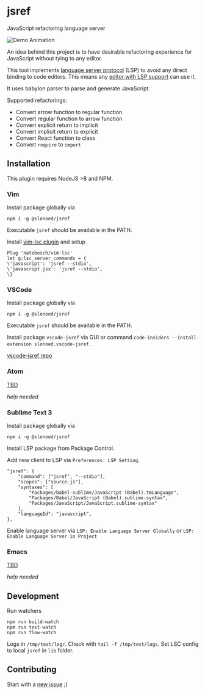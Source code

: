 # jsref

JavaScript refactoring language server

![Demo Animation](../assets/preview.gif?raw=true)

An idea behind this project is to have desirable refactoring experience for JavaScript without tying to any editor.

This tool implements [language server protocol][ls] (LSP) to avoid any direct binding to code editors.
This means any [editor with LSP support][ls-page] can use it.

It uses babylon parser to parse and generate JavaScript.

Supported refactorings:

* Convert arrow function to regular function
* Convert regular function to arrow function
* Convert explicit return to implicit
* Convert implicit return to explicit
* Convert React function to class
* Convert `require` to `import`

## Installation

This plugin requires NodeJS >8 and NPM.

### Vim

Install package globally via
```
npm i -g @slonoed/jsref
```

Executable `jsref` should be available in the PATH.

Install [vim-lsc plugin][vim-lsc] and setup
```
Plug 'natebosch/vim-lsc'
let g:lsc_server_commands = {
\'javascript': 'jsref --stdio',
\'javascript.jsx': 'jsref --stdio',
\}
```

### VSCode

Install package globally via
```
npm i -g @slonoed/jsref
```

Executable `jsref` should be available in the PATH.

Install package `vscode-jsref` via GUI or command `code-insiders --install-extension slonoed.vscode-jsref`.

[vscode-jsref repo][vscode-jsref]

### Atom

[TBD][issue-atom]

_help needed_

### Sublime Text 3

Install package globally via
```
npm i -g @slonoed/jsref
```

Install LSP package from Package Control.

Add new client to LSP via `Preferences: LSP Setting`.
```
"jsref": {
	"command": ["jsref", "--stdio"],
	"scopes": ["source.js"],
	"syntaxes": [
		"Packages/babel-sublime/JavaScript (Babel).tmLanguage",
		"Packages/Babel/JavaScript (Babel).sublime-syntax",
		"Packages/JavaScript/JavaScript.sublime-syntax"
	],
	"languageId": "javascript",
},
```

Enable language server via `LSP: Enable Language Server Globally` or `LSP: Enable Language Server in Project`

### Emacs

[TBD][issue-emacs]

_help needed_

## Development

Run watchers
```
npm run build-watch
npm run test-watch
npm run flow-watch
```

Logs in `/tmp/test/log/`. Check with `tail -f /tmp/test/logs`.
Set LSC config to local `jsref` in `lib` folder.

## Contributing

Start with a [new issue][new-issue] ;)

[js-refactor]: https://github.com/cmstead/js-refactor/blob/master/package.json
[babylon]: https://github.com/babel/babel/tree/master/packages/babylon
[lsc]: https://github.com/natebosch/vim-lsc
[jtl]: https://github.com/sourcegraph/javascript-typescript-langserver/blob/master/src/plugins.ts
[grasp]: http://www.graspjs.com/
[ls]: https://microsoft.github.io/language-server-protocol/
[ls-page]: https://langserver.org/
[vim-lsc]: https://github.com/natebosch/vim-lsc/tree/master/after/plugin
[new-issue]: https://github.com/slonoed/jsref/issues/new
[vscode-jsref]: https://github.com/slonoed/vscode-jsref
[issue-atom]: https://github.com/slonoed/jsref/issues/3
[issue-emacs]: https://github.com/slonoed/jsref/issues/10
[issue-sublime]: https://github.com/slonoed/jsref/issues/7
